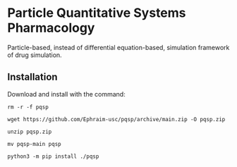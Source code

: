 Particle Quantitative Systems Pharmacology
========

Particle-based, instead of differential equation-based, simulation framework of drug simulation.


Installation
------------

Download and install with the command:

    rm -r -f pqsp
    
    wget https://github.com/Ephraim-usc/pqsp/archive/main.zip -O pqsp.zip

    unzip pqsp.zip
    
    mv pqsp-main pqsp
    
    python3 -m pip install ./pqsp
